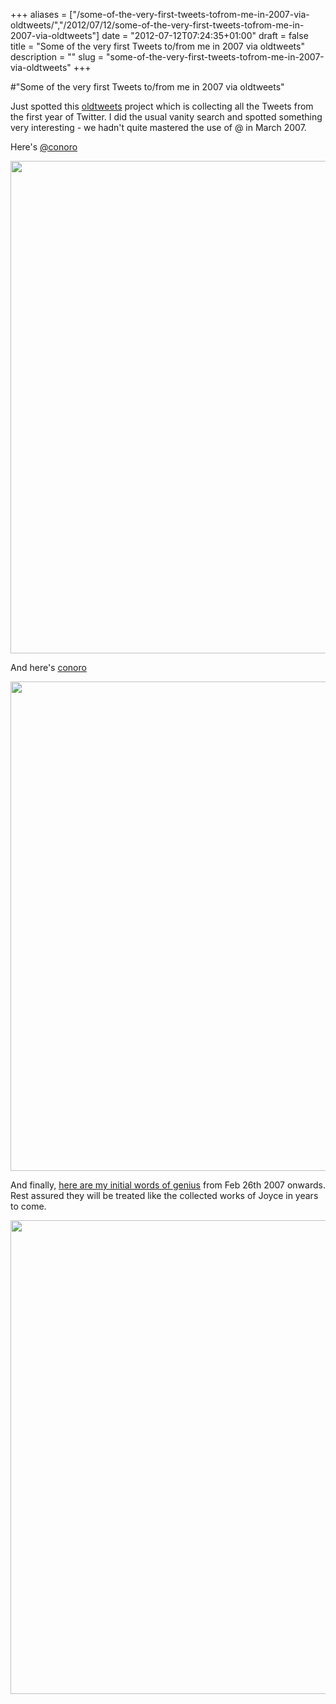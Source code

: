 +++
aliases = ["/some-of-the-very-first-tweets-tofrom-me-in-2007-via-oldtweets/","/2012/07/12/some-of-the-very-first-tweets-tofrom-me-in-2007-via-oldtweets"]
date = "2012-07-12T07:24:35+01:00"
draft = false
title = "Some of the very first Tweets to/from me in 2007 via oldtweets"
description = ""
slug = "some-of-the-very-first-tweets-tofrom-me-in-2007-via-oldtweets"
+++

#"Some of the very first Tweets to/from me in 2007 via oldtweets"

Just spotted this <a href="http://laughingmeme.org/2012/07/10/oldtweets/">oldtweets</a> project which is collecting all the Tweets from the first year of Twitter. I did the usual vanity search and spotted something very interesting - we hadn't quite mastered the use of @ in March 2007.

Here's <a href="http://kellan.io/oldtweets?q=%40conoro&amp;search=Search">@conoro</a>

<a href="http://kellan.io/oldtweets?q=%40conoro&amp;search=Search"><img class="alignnone size-full wp-image-793" title="twitteryear01_01" src="https://d2j17b10ywb1i7.cloudfront.net/wp-content/uploads/2012/07/twitteryear01_01.png" alt="" width="645" height="788" /></a>

And here's <a href="http://kellan.io/oldtweets?q=conoro&amp;search=Search">conoro</a>

<a href="http://kellan.io/oldtweets?q=conoro&amp;search=Search"><img class="alignnone size-full wp-image-794" title="twitteryear01_02" src="https://d2j17b10ywb1i7.cloudfront.net/wp-content/uploads/2012/07/twitteryear01_02.png" alt="" width="655" height="783" /></a>

And finally, <a href="http://kellan.io/oldtweets?q=userid%3Aconoro&amp;search=Search">here are my initial words of genius</a> from Feb 26th 2007 onwards. Rest assured they will be treated like the collected works of Joyce in years to come.

<a href="http://kellan.io/oldtweets?q=userid%3Aconoro&amp;search=Search"><img class="alignnone size-full wp-image-795" title="twitteryear01_03" src="https://d2j17b10ywb1i7.cloudfront.net/wp-content/uploads/2012/07/twitteryear01_03.png" alt="" width="663" height="758" /></a>